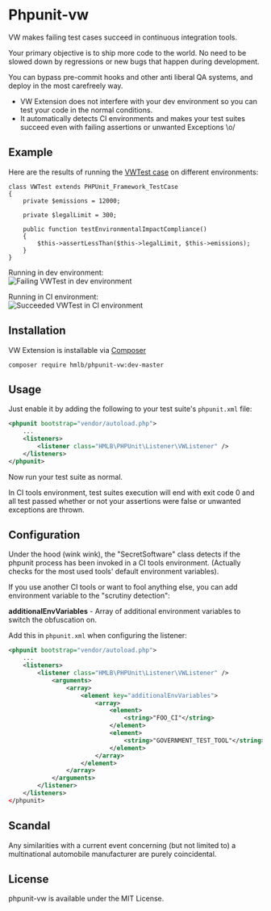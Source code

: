 # Phpunit-vw

VW makes failing test cases succeed in continuous integration tools.

Your primary objective is to ship more code to the world. No need to be slowed down by regressions or new bugs that happen during development.

You can bypass pre-commit hooks and other anti liberal QA systems, and deploy in the most carefreely way.

* VW Extension does not interfere with your dev environment so you can test your code in the normal conditions.  
* It automatically detects CI environments and makes your test suites succeed even with failing assertions or unwanted Exceptions \o/ 

## Example

Here are the results of running the [VWTest case](src/Tests/VWTest.php) on different environments:   

```code 
class VWTest extends PHPUnit_Framework_TestCase
{
    private $emissions = 12000;
    
    private $legalLimit = 300;

    public function testEnvironmentalImpactCompliance()
    {
        $this->assertLessThan($this->legalLimit, $this->emissions);
    }
}
```

Running in dev environment:  
![Failing VWTest in dev environment](http://i.imgur.com/HYitIFn.png)

Running in CI environment:  
![Succeeded VWTest in CI environment](http://i.imgur.com/jSw6pTq.png)

## Installation

VW Extension is installable via [Composer](http://getcomposer.org) 

    composer require hmlb/phpunit-vw:dev-master


## Usage

Just enable it by adding the following to your test suite's `phpunit.xml` file:

```xml
<phpunit bootstrap="vendor/autoload.php">
    ...
    <listeners>
        <listener class="HMLB\PHPUnit\Listener\VWListener" />
    </listeners>
</phpunit>
```

Now run your test suite as normal. 

In CI tools environment, test suites execution will end with exit code 0 and all test passed whether or not your assertions were false or unwanted exceptions are thrown.

## Configuration

Under the hood (wink wink), the "SecretSoftware" class detects if the phpunit process has been invoked in a CI tools environment. (Actually checks for the most used tools' default environment variables).

If you use another CI tools or want to fool anything else, you can add environment variable to the "scrutiny detection":  

**additionalEnvVariables** - Array of additional environment variables to switch the obfuscation on.

Add this in `phpunit.xml` when configuring the listener:

```xml
<phpunit bootstrap="vendor/autoload.php">
    ...
    <listeners>
        <listener class="HMLB\PHPUnit\Listener\VWListener" />
            <arguments>
                <array>
                    <element key="additionalEnvVariables">
                        <array>
                            <element>
                                <string>"FOO_CI"</string>
                            </element>
                            <element>
                                <string>"GOVERNMENT_TEST_TOOL"</string>
                            </element>
                        </array>
                    </element>
                </array>
            </arguments>
        </listener>
    </listeners>
</phpunit>
```

## Scandal

Any similarities with a current event concerning (but not limited to) a multinational automobile manufacturer are purely coincidental.

## License

phpunit-vw is available under the MIT License.
